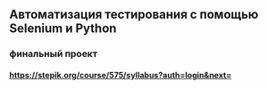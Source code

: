 ## Автоматизация тестирования с помощью Selenium и Python
### финальный проект

#### https://stepik.org/course/575/syllabus?auth=login&next=
